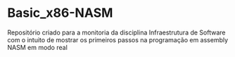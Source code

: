 # Basic_x86-NASM

Repositório criado para a monitoria da disciplina Infraestrutura de Software com o intuito de mostrar os primeiros passos na programação em assembly NASM em modo real
